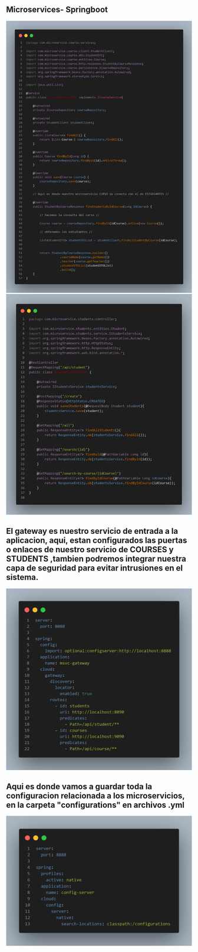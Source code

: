 ## Microservices- Springboot

![tumbail](./img/img1.png)
![tumbail](./img/img2.png)
## El gateway es nuestro servicio de entrada a la aplicacion, aqui, estan configurados las puertas o enlaces de nuestro servicio de COURSES y STUDENTS ,tambien podremos integrar nuestra capa de seguridad para evitar intrusiones en el sistema.
![tumbail](./img/img-gateway.png)
## Aqui es donde vamos a guardar toda la configuracion relacionada a los microservicios, en la carpeta "configurations" en archivos .yml
![tumbail](./img/img-config.png)

